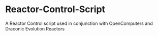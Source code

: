 # Reactor-Control-Script
A Reactor Control script used in conjunction with OpenComputers and Draconic Evolution Reactors
